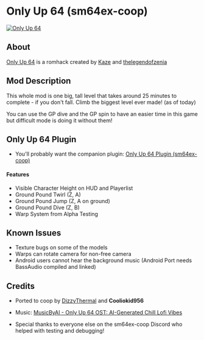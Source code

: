 # Only Up 64 (sm64ex-coop)

[![Only Up 64](https://img.youtube.com/vi/si8lXj90Cdk/0.jpg)](https://www.youtube.com/watch?v=si8lXj90Cdk)

## About

[Only Up 64](https://romhacking.com/hack/only-up-64) is a romhack created by [Kaze](https://romhacking.com/user/Kaze) and [thelegendofzenia](https://romhacking.com/user/thelegendofzeina)

## Mod Description

This whole mod is one big, tall level that takes around 25 minutes to complete - if you don't fall. Climb the biggest level ever made! (as of today)

You can use the GP dive and the GP spin to have an easier time in this game but difficult mode is doing it without them!

## Only Up 64 Plugin

* You'll probably want the companion plugin: [Only Up 64 Plugin (sm64ex-coop)](https://github.com/DizzyThermal/sm64ex-coop-only-up-64-plugin)

#### Features

* Visible Character Height on HUD and Playerlist
* Ground Pound Twirl (Z, A)
* Ground Pound Jump (Z, A on ground)
* Ground Pound Dive (Z, B)
* Warp System from Alpha Testing

## Known Issues

* Texture bugs on some of the models
* Warps can rotate camera for non-free camera
* Android users cannot hear the background music (Android Port needs BassAudio compiled and linked)

## Credits

* Ported to coop by [DizzyThermal](https://discord.gg/HbQMp8zzba) and **Cooliokid956**

* Music: [MusicByAI - Only Up 64 OST: AI-Generated Chill Lofi Vibes](https://www.youtube.com/watch?v=bdoHcW4n6-k)

* Special thanks to everyone else on the sm64ex-coop Discord who helped with testing and debugging!
